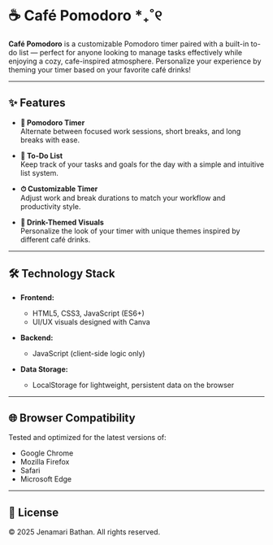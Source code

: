 # ☕ Café Pomodoro *₊˚୧

**Café Pomodoro** is a customizable Pomodoro timer paired with a built-in to-do list — perfect for anyone looking to manage tasks effectively while enjoying a cozy, cafe-inspired atmosphere. Personalize your experience by theming your timer based on your favorite café drinks!

---

## ✨ Features

- **🍅 Pomodoro Timer**  
  Alternate between focused work sessions, short breaks, and long breaks with ease.

- **📝 To-Do List**  
  Keep track of your tasks and goals for the day with a simple and intuitive list system.

- **⏱ Customizable Timer**  
  Adjust work and break durations to match your workflow and productivity style.

- **🎨 Drink-Themed Visuals**  
  Personalize the look of your timer with unique themes inspired by different café drinks.

---

## 🛠 Technology Stack

- **Frontend:**  
  - HTML5, CSS3, JavaScript (ES6+)  
  - UI/UX visuals designed with Canva

- **Backend:**  
  - JavaScript (client-side logic only)

- **Data Storage:**  
  - LocalStorage for lightweight, persistent data on the browser

---

## 🌐 Browser Compatibility

Tested and optimized for the latest versions of:

- Google Chrome  
- Mozilla Firefox  
- Safari  
- Microsoft Edge

---

## 📄 License

© 2025 Jenamari Bathan. All rights reserved.

